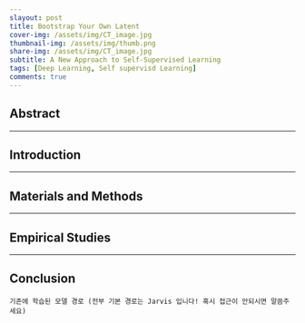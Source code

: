 ```yaml
---
slayout: post
title: Bootstrap Your Own Latent
cover-img: /assets/img/CT_image.jpg
thumbnail-img: /assets/img/thumb.png
share-img: /assets/img/CT_image.jpg
subtitle: A New Approach to Self-Supervised Learning
tags: [Deep Learning, Self supervisd Learning]
comments: true
---
```


## Abstract



---



## Introduction



---



## Materials and Methods

---



## Empirical Studies

---



## Conclusion

```
기존에 학습된 모델 경로 (전부 기본 경로는 Jarvis 입니다! 혹시 접근이 안되시면 말씀주세요)


```

